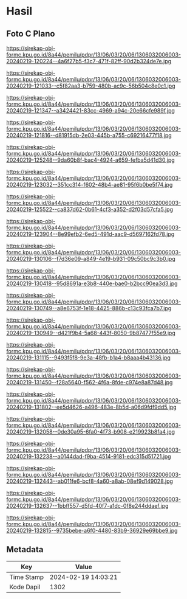 # Hasil

## Foto C Plano

https://sirekap-obj-formc.kpu.go.id/8a44/pemilu/pdpr/13/06/03/20/06/1306032006003-20240219-120224--4a6f27b5-f3c7-471f-82ff-90d2b324de7e.jpg

https://sirekap-obj-formc.kpu.go.id/8a44/pemilu/pdpr/13/06/03/20/06/1306032006003-20240219-121033--c5f82aa3-b759-480b-ac9c-56b504c8e0c1.jpg

https://sirekap-obj-formc.kpu.go.id/8a44/pemilu/pdpr/13/06/03/20/06/1306032006003-20240219-121347--a3424421-83cc-4969-a94c-20e66cfe989f.jpg

https://sirekap-obj-formc.kpu.go.id/8a44/pemilu/pdpr/13/06/03/20/06/1306032006003-20240219-121816--d81915db-2e03-445b-a755-c69216477f18.jpg

https://sirekap-obj-formc.kpu.go.id/8a44/pemilu/pdpr/13/06/03/20/06/1306032006003-20240219-125248--9da60b8f-bac4-4924-a659-fefba5d41d30.jpg

https://sirekap-obj-formc.kpu.go.id/8a44/pemilu/pdpr/13/06/03/20/06/1306032006003-20240219-123032--351cc314-f602-48b4-ae81-95f6b0be5f74.jpg

https://sirekap-obj-formc.kpu.go.id/8a44/pemilu/pdpr/13/06/03/20/06/1306032006003-20240219-125522--ca837d62-0b61-4cf3-a352-d2f03d57cfa5.jpg

https://sirekap-obj-formc.kpu.go.id/8a44/pemilu/pdpr/13/06/03/20/06/1306032006003-20240219-123904--8e99efb2-6ed5-491d-aac9-d5697162fd78.jpg

https://sirekap-obj-formc.kpu.go.id/8a44/pemilu/pdpr/13/06/03/20/06/1306032006003-20240219-130106--f7d36e09-a849-4e19-b931-09c50bc9c3b0.jpg

https://sirekap-obj-formc.kpu.go.id/8a44/pemilu/pdpr/13/06/03/20/06/1306032006003-20240219-130418--95d8691a-e3b8-440e-bae0-b2bcc90ea3d3.jpg

https://sirekap-obj-formc.kpu.go.id/8a44/pemilu/pdpr/13/06/03/20/06/1306032006003-20240219-130749--a8e6753f-1e18-4425-886b-c13c93fca7b7.jpg

https://sirekap-obj-formc.kpu.go.id/8a44/pemilu/pdpr/13/06/03/20/06/1306032006003-20240219-130949--d421f9b4-5a68-443f-8050-9b87477f55e9.jpg

https://sirekap-obj-formc.kpu.go.id/8a44/pemilu/pdpr/13/06/03/20/06/1306032006003-20240219-131115--9493f5f8-9e3a-48fb-b1a4-b8aaa4b43136.jpg

https://sirekap-obj-formc.kpu.go.id/8a44/pemilu/pdpr/13/06/03/20/06/1306032006003-20240219-131450--f28a5640-f562-4f6a-8fde-c974e8a87d48.jpg

https://sirekap-obj-formc.kpu.go.id/8a44/pemilu/pdpr/13/06/03/20/06/1306032006003-20240219-131802--ee5d4626-a496-483e-8b5d-a06d9fdf9dd5.jpg

https://sirekap-obj-formc.kpu.go.id/8a44/pemilu/pdpr/13/06/03/20/06/1306032006003-20240219-132058--0de30a95-6fa0-4f73-b908-e219923b8fa4.jpg

https://sirekap-obj-formc.kpu.go.id/8a44/pemilu/pdpr/13/06/03/20/06/1306032006003-20240219-132238--a0144dad-f9ba-4514-9181-edc315d51721.jpg

https://sirekap-obj-formc.kpu.go.id/8a44/pemilu/pdpr/13/06/03/20/06/1306032006003-20240219-132443--ab011fe6-bcf8-4a60-a8ab-08ef9d149028.jpg

https://sirekap-obj-formc.kpu.go.id/8a44/pemilu/pdpr/13/06/03/20/06/1306032006003-20240219-132637--1bbff557-d5fd-40f7-a1dc-0f8e244ddaef.jpg

https://sirekap-obj-formc.kpu.go.id/8a44/pemilu/pdpr/13/06/03/20/06/1306032006003-20240219-132815--9735bebe-a6f0-4480-83b9-36929e69bbe9.jpg


## Metadata

| Key        | Value               |
| ---------- | ------------------- |
| Time Stamp | 2024-02-19 14:03:21 |
| Kode Dapil | 1302                |



